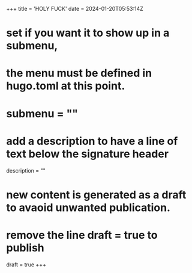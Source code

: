 +++
title = 'HOLY FUCK'
date = 2024-01-20T05:53:14Z
# set if you want it to show up in a submenu, 
# the menu must be defined in hugo.toml at this point.
# submenu = ""

# add a description to have a line of text below the signature header
description = ""

# new content is generated as a draft to avaoid unwanted publication.
# remove the line draft = true to publish
draft = true
+++
